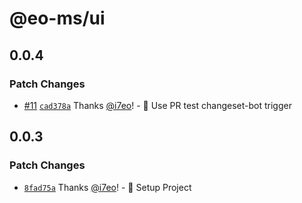 # @eo-ms/ui

## 0.0.4

### Patch Changes

- [#11](https://github.com/eopol/eo-monorepo-starter/pull/11) [`cad378a`](https://github.com/eopol/eo-monorepo-starter/commit/cad378a6270dcb6ee452538d7f93480e7f84e107) Thanks [@i7eo](https://github.com/i7eo)! - 🧪 Use PR test changeset-bot trigger

## 0.0.3

### Patch Changes

- [`8fad75a`](https://github.com/eopol/eo-monorepo-starter/commit/8fad75a61df297fbe47146397b7c07084ac43b08) Thanks [@i7eo](https://github.com/i7eo)! - 🚀 Setup Project
